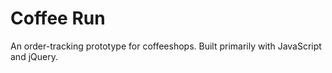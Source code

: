 # Coffee Run

An order-tracking prototype for coffeeshops. Built primarily with JavaScript and jQuery.
